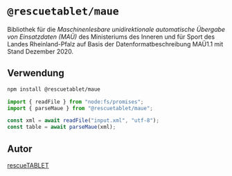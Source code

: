 # `@rescuetablet/maue`

Bibliothek für die _Maschinenlesbare unidirektionale automatische Übergabe von Einsatzdaten (MAÜ)_ des Ministeriums des Inneren und für Sport des Landes Rheinland-Pfalz auf Basis der Datenformatbeschreibung MAÜ1.1 mit Stand Dezember 2020.

## Verwendung

```bash
npm install @rescuetablet/maue
```

```typescript
import { readFile } from "node:fs/promises";
import { parseMaue } from "@rescuetablet/maue";

const xml = await readFile("input.xml", "utf-8");
const table = await parseMaue(xml);
```

## Autor

[rescueTABLET](https://rescuetablet.com)
